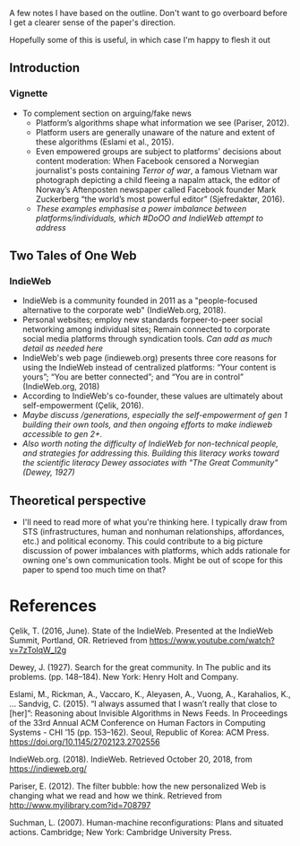 A few notes I have based on the outline.  Don't want to go overboard before I get a clearer sense of the paper's direction.

Hopefully some of this is useful, in which case I'm happy to flesh it out



## Introduction
### Vignette
* To complement section on arguing/fake news
  * Platform’s algorithms shape what information we see (Pariser, 2012).
  * Platform users are generally unaware of the nature and extent of these algorithms (Eslami et al., 2015).
  * Even empowered groups are subject to platforms' decisions about content moderation: When Facebook censored a Norwegian journalist's posts containing *Terror of war*, a famous Vietnam war photograph depicting a child fleeing a napalm attack, the editor of Norway’s Aftenposten newspaper called Facebook founder Mark Zuckerberg “the world’s most powerful editor” (Sjefredaktør, 2016).
  * *These examples emphasise a power imbalance between platforms/individuals, which #DoOO and IndieWeb attempt to address*



## Two Tales of One Web
###  IndieWeb
* IndieWeb is a community founded in 2011 as a "people-focused alternative to the corporate web" (IndieWeb.org, 2018).
* Personal websites; employ new standards forpeer-to-peer social networking among individual sites; Remain connected to corporate social media platforms through syndication tools. *Can add as much detail as needed here*
* IndieWeb's web page (indieweb.org) presents three core reasons for  using the IndieWeb instead of centralized platforms: “Your content is yours”; “You are better connected”; and “You are in control” (IndieWeb.org, 2018)
* According to IndieWeb's co-founder, these values are ultimately about self-empowerment (Çelik, 2016).
* *Maybe discuss /generations, especially the self-empowerment of gen 1 building their own tools, and then ongoing efforts to make indieweb accessible to gen 2+.*
* *Also worth noting the difficulty of IndieWeb for non-technical people, and strategies for addressing this.  Building this literacy works toward the scientific literacy Dewey associates with "The Great Community" (Dewey, 1927)*

## Theoretical perspective
* I'll need to read more of what you're thinking here. I typically draw from STS (infrastructures, human and nonhuman relationships, affordances, etc.) and political economy.  This could contribute to a big picture discussion of power imbalances with platforms, which adds rationale for owning one's own communication tools.  Might be out of scope for this paper to spend too much time on that?


# References
Çelik, T. (2016, June). State of the IndieWeb. Presented at the IndieWeb Summit, Portland, OR. Retrieved from https://www.youtube.com/watch?v=7zTolqW_I2g

Dewey, J. (1927). Search for the great community. In The public and its problems. (pp. 148–184). New York: Henry Holt and Company.

Eslami, M., Rickman, A., Vaccaro, K., Aleyasen, A., Vuong, A., Karahalios, K., … Sandvig, C. (2015). “I always assumed that I wasn’t really that close to [her]”: Reasoning about Invisible Algorithms in News Feeds. In Proceedings of the 33rd Annual ACM Conference on Human Factors in Computing Systems - CHI ’15 (pp. 153–162). Seoul, Republic of Korea: ACM Press. https://doi.org/10.1145/2702123.2702556

IndieWeb.org. (2018). IndieWeb. Retrieved October 20, 2018, from https://indieweb.org/


Pariser, E. (2012). The filter bubble: how the new personalized Web is changing what we read and how we think. Retrieved from http://www.myilibrary.com?id=708797

Suchman, L. (2007). Human-machine reconfigurations: Plans and situated actions. Cambridge; New York: Cambridge University Press.
